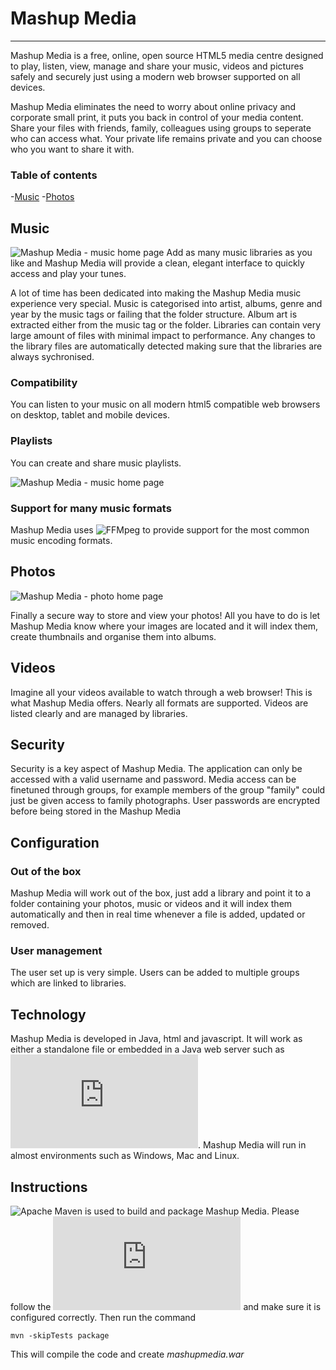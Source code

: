 # Mashup Media
***
Mashup Media is a free, online, open source HTML5 media centre designed to play, listen, view, manage and share your music, videos and pictures safely and securely just using a modern web browser supported on all devices.

Mashup Media eliminates the need to worry about online privacy and corporate small print, it puts you back in control of your media content. Share your files with friends, family, colleagues using groups to seperate who can access what. Your private life remains private and you can choose who you want to share it with.

### Table of contents
-[Music](#music)
-[Photos](#photos)



## Music
![Mashup Media - music home page](src/misc/screehshots/music-random.png)
Add as many music libraries as you like and Mashup Media will provide a clean, elegant interface to quickly access and play your tunes.

A lot of time has been dedicated into making the Mashup Media music experience very special. Music is categorised into artist, albums, genre and year by the music tags or failing that the folder structure. Album art is extracted either from the music tag or the folder. Libraries can contain very large amount of files with minimal impact to performance. Any changes to the library files are automatically detected making sure that the libraries are always sychronised.

### Compatibility
You can listen to your music on all modern html5 compatible web browsers on desktop, tablet and mobile devices.
### Playlists
You can create and share music playlists.

![Mashup Media - music home page](src/misc/screehshots/music-playlist.png)

### Support for many music formats 
Mashup Media uses ![FFMpeg](https://www.ffmpeg.org/) to provide support for the most common music encoding formats.

## Photos

![Mashup Media - photo home page](src/misc/screehshots/photo-photos.png)

Finally a secure way to store and view your photos! All you have to do is let Mashup Media know where your images are located and it will index them, create thumbnails and organise them into albums. 

## Videos
Imagine all your videos available to watch through a web browser! This is what Mashup Media offers. Nearly all formats are supported. Videos are listed clearly and are managed by libraries.

## Security

Security is a key aspect of Mashup Media. The application can only be accessed with a valid username and password. Media access can be finetuned through groups, for example members of the group "family" could just be given access to family photographs. User passwords are encrypted before being stored in the Mashup Media 


## Configuration
### Out of the box
Mashup Media will work out of the box, just add a library and point it to a folder containing your photos, music or videos and it will index them automatically and then in real time whenever a file is added, updated or removed.
### User management
The user set up is very simple. Users can be added to multiple groups which are linked to libraries.

## Technology
Mashup Media is developed in Java, html and javascript. It will work as either a standalone file or embedded in a Java web server such as ![Tomcat](https://tomcat.apache.org/index.html). Mashup Media will run in almost environments such as Windows, Mac and Linux.

## Instructions

![Apache Maven](https://maven.apache.org/) is used to build and package Mashup Media. Please follow the ![Maven installation page](https://maven.apache.org/install.html) and make sure it is configured correctly. Then run the command 
```
mvn -skipTests package
```
This will compile the code and create *mashupmedia.war*
